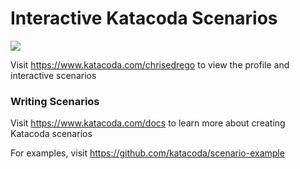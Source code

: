 # Interactive Katacoda Scenarios

[![](http://shields.katacoda.com/katacoda/chrisedrego/count.svg)](https://www.katacoda.com/chrisedrego "Get your profile on Katacoda.com")

Visit https://www.katacoda.com/chrisedrego to view the profile and interactive scenarios

### Writing Scenarios
Visit https://www.katacoda.com/docs to learn more about creating Katacoda scenarios

For examples, visit https://github.com/katacoda/scenario-example
